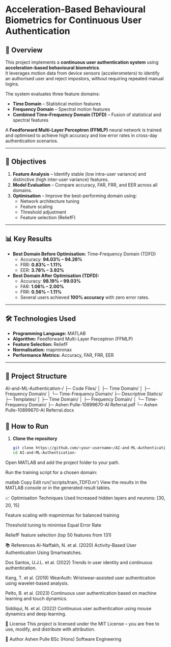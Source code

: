 # Acceleration-Based Behavioural Biometrics for Continuous User Authentication

## 📌 Overview
This project implements a **continuous user authentication system** using **acceleration-based behavioural biometrics**.  
It leverages motion data from device sensors (accelerometers) to identify an authorised user and reject impostors, without requiring repeated manual logins.

The system evaluates three feature domains:
- **Time Domain** – Statistical motion features
- **Frequency Domain** – Spectral motion features
- **Combined Time–Frequency Domain (TDFD)** – Fusion of statistical and spectral features

A **Feedforward Multi-Layer Perceptron (FFMLP)** neural network is trained and optimised to achieve high accuracy and low error rates in cross-day authentication scenarios.

---

## 🎯 Objectives
1. **Feature Analysis** – Identify stable (low intra-user variance) and distinctive (high inter-user variance) features.
2. **Model Evaluation** – Compare accuracy, FAR, FRR, and EER across all domains.
3. **Optimisation** – Improve the best-performing domain using:
   - Network architecture tuning
   - Feature scaling
   - Threshold adjustment
   - Feature selection (ReliefF)

---

## 📊 Key Results
- **Best Domain Before Optimisation:** Time–Frequency Domain (TDFD)  
  - Accuracy: **94.03% – 94.26%**
  - FRR: **0.83% – 1.11%**
  - EER: **3.78% – 3.92%**
- **Best Domain After Optimisation (TDFD):**  
  - Accuracy: **98.19% – 99.03%**
  - FAR: **1.06% – 2.00%**
  - FRR: **0.56% – 1.11%**
  - Several users achieved **100% accuracy** with zero error rates.

---

## 🛠️ Technologies Used
- **Programming Language:** MATLAB
- **Algorithm:** Feedforward Multi-Layer Perceptron (FFMLP)
- **Feature Selection:** ReliefF
- **Normalisation:** mapminmax
- **Performance Metrics:** Accuracy, FAR, FRR, EER

---

## 📂 Project Structure
AI-and-ML-Authentication-/
├─ Code Files/
│ ├─ Time Domain/
│ ├─ Frequency Domain/
│ └─ Time-Frequency Domain/
├─ Descriptive Statics/
├─ Templates/
│ ├─ Time Domain/
│ ├─ Frequency Domain/
│ └─ Time-Frequency Domain/
├─ Ashen Pulle-10899670-AI Referral.pdf
└─ Ashen Pulle-10899670-AI Referral.docx


## 🚀 How to Run
1. **Clone the repository**
   ```bash
   git clone https://github.com/<your-username>/AI-and-ML-Authentication-.git
   cd AI-and-ML-Authentication-
Open MATLAB and add the project folder to your path.

Run the training script for a chosen domain:

matlab
Copy
Edit
run('scripts/train_TDFD.m')
View the results in the MATLAB console or in the generated result tables.

📈 Optimisation Techniques Used
Increased hidden layers and neurons: [30, 20, 15]

Feature scaling with mapminmax for balanced training

Threshold tuning to minimise Equal Error Rate

ReliefF feature selection (top 50 features from 131)

📚 References
Al-Naffakh, N. et al. (2020) Activity-Based User Authentication Using Smartwatches.

Dos Santos, U.J.L. et al. (2022) Trends in user identity and continuous authentication.

Kang, T. et al. (2019) WearAuth: Wristwear-assisted user authentication using wavelet-based analysis.

Pelto, B. et al. (2023) Continuous user authentication based on machine learning and touch dynamics.

Siddiqui, N. et al. (2022) Continuous user authentication using mouse dynamics and deep learning.

📜 License
This project is licensed under the MIT License – you are free to use, modify, and distribute with attribution.

👤 Author
Ashen Pulle
BSc (Hons) Software Engineering
